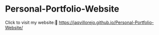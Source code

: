 # Personal-Portfolio-Website

Click to visit my website:🔗 https://jaqvillorejo.github.io/Personal-Portfolio-Website/

